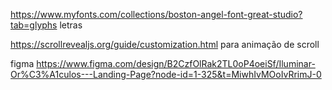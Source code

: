 https://www.myfonts.com/collections/boston-angel-font-great-studio?tab=glyphs
letras

https://scrollrevealjs.org/guide/customization.html
para animação de scroll

figma
https://www.figma.com/design/B2CzfOlRak2TL0oP4oeiSf/Iluminar-Or%C3%A1culos---Landing-Page?node-id=1-325&t=MiwhIvMOoIvRrimJ-0

